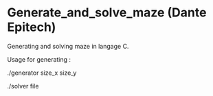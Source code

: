 # Generate_and_solve_maze (Dante Epitech)
Generating and solving maze in langage C.

Usage for generating : 

./generator size_x size_y

./solver file
